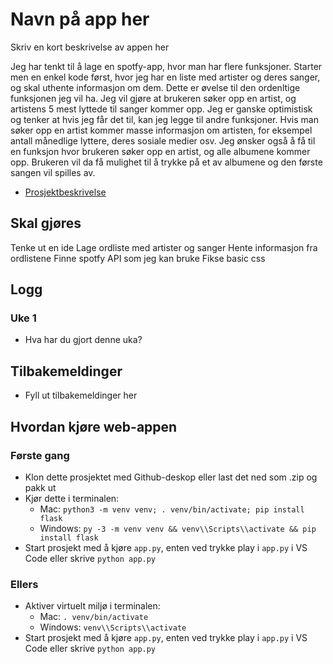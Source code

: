 # Navn på app her

Skriv en kort beskrivelse av appen her  

Jeg har tenkt til å lage en spotfy-app, hvor man har flere funksjoner. Starter men en enkel kode først, hvor jeg har en liste med artister og deres sanger, og skal uthente informasjon om dem. Dette er øvelse til den ordenltige funksjonen jeg vil ha. Jeg vil gjøre at brukeren søker opp en artist, og artistens 5 mest lyttede til sanger kommer opp. Jeg er ganske optimistisk og tenker at hvis jeg får det til, kan jeg legge til andre funksjoner. Hvis man søker opp en artist kommer masse informasjon om artisten, for eksempel antall månedlige lyttere, deres sosiale medier osv. Jeg ønsker også å få til en funksjon hvor brukeren søker opp en artist, og alle albumene kommer opp. Brukeren vil da få mulighet til å trykke på et av albumene og den første sangen vil spilles av.

- [Prosjektbeskrivelse](./prosjektbeskrivelse.md)

## Skal gjøres
Tenke ut en ide
Lage ordliste med artister og sanger
Hente informasjon fra ordlistene
Finne spotfy API som jeg kan bruke
Fikse basic css

## Logg
### Uke 1

- Hva har du gjort denne uka?

## Tilbakemeldinger

- Fyll ut tilbakemeldinger her

## Hvordan kjøre web-appen

### Første gang

- Klon dette prosjektet med Github-deskop eller last det ned som .zip og pakk ut
- Kjør dette i terminalen: 
  - Mac: `python3 -m venv venv; . venv/bin/activate; pip install flask`
  - Windows: `py -3 -m venv venv && venv\\Scripts\\activate && pip install flask`
- Start prosjekt med å kjøre `app.py`, enten ved trykke play i `app.py` i VS Code eller skrive `python app.py`

### Ellers

- Aktiver virtuelt miljø i terminalen: 
  - Mac: `. venv/bin/activate`
  - Windows: `venv\\Scripts\\activate`
- Start prosjekt med å kjøre `app.py`, enten ved trykke play i `app.py` i VS Code eller skrive `python app.py`



